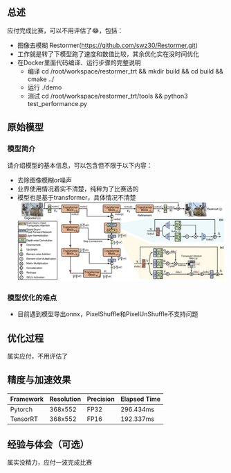 ## 总述
应付完成比赛，可以不用评估了:joy:，包括：
- 图像去模糊 Restormer(https://github.com/swz30/Restormer.git)
- 工作就是转了下模型跑了速度和数值比较，其余优化实在没时间优化
- 在Docker里面代码编译、运行步骤的完整说明
  - 编译 cd /root/workspace/restormer_trt && mkdir build && cd build && cmake ../
  - 运行 ./demo
  - 测试 cd /root/workspace/restormer_trt/tools && python3 test_performance.py

## 原始模型
### 模型简介
请介绍模型的基本信息，可以包含但不限于以下内容：
- 去除图像模糊or噪声
- 业界使用情况着实不清楚，纯粹为了比赛选的
- 模型也是基于transformer，具体情况不清楚
  ![img.png](img.png)

### 模型优化的难点
- 目前遇到模型导出onnx，PixelShuffle和PixelUnShuffle不支持问题

## 优化过程
属实应付，不用评估了

## 精度与加速效果
| Framework    | Resolution | Precision | Elapsed Time |
| ------------ | ---------- | --------- | ------------ |
| Pytorch      |   368x552  |    FP32   |   296.434ms  |
| TensorRT     |   368x552  |    FP16   |   192.337ms  |

## 经验与体会（可选）
属实没精力，应付一波完成比赛
